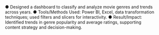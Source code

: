 ● Designed a dashboard to classify and analyze movie genres and trends across years.
● Tools/Methods Used: Power BI, Excel, data transformation techniques; used filters and slicers for interactivity.
● Result/Impact: Identified trends in genre popularity and average ratings, supporting content strategy and
decision-making.
